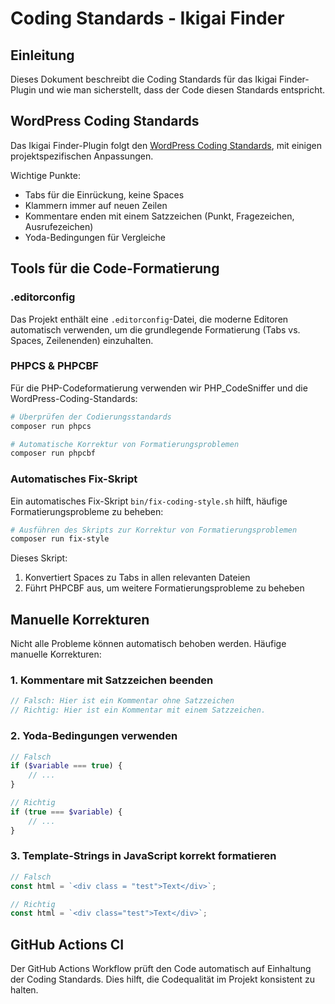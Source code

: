 # Coding Standards - Ikigai Finder

## Einleitung

Dieses Dokument beschreibt die Coding Standards für das Ikigai Finder-Plugin und wie man sicherstellt, dass der Code diesen Standards entspricht.

## WordPress Coding Standards

Das Ikigai Finder-Plugin folgt den [WordPress Coding Standards](https://developer.wordpress.org/coding-standards/wordpress-coding-standards/), mit einigen projektspezifischen Anpassungen.

Wichtige Punkte:
- Tabs für die Einrückung, keine Spaces
- Klammern immer auf neuen Zeilen
- Kommentare enden mit einem Satzzeichen (Punkt, Fragezeichen, Ausrufezeichen)
- Yoda-Bedingungen für Vergleiche

## Tools für die Code-Formatierung

### .editorconfig

Das Projekt enthält eine `.editorconfig`-Datei, die moderne Editoren automatisch verwenden, um die grundlegende Formatierung (Tabs vs. Spaces, Zeilenenden) einzuhalten.

### PHPCS & PHPCBF

Für die PHP-Codeformatierung verwenden wir PHP_CodeSniffer und die WordPress-Coding-Standards:

```bash
# Überprüfen der Codierungsstandards
composer run phpcs

# Automatische Korrektur von Formatierungsproblemen
composer run phpcbf
```

### Automatisches Fix-Skript

Ein automatisches Fix-Skript `bin/fix-coding-style.sh` hilft, häufige Formatierungsprobleme zu beheben:

```bash
# Ausführen des Skripts zur Korrektur von Formatierungsproblemen
composer run fix-style
```

Dieses Skript:
1. Konvertiert Spaces zu Tabs in allen relevanten Dateien
2. Führt PHPCBF aus, um weitere Formatierungsprobleme zu beheben

## Manuelle Korrekturen

Nicht alle Probleme können automatisch behoben werden. Häufige manuelle Korrekturen:

### 1. Kommentare mit Satzzeichen beenden

```php
// Falsch: Hier ist ein Kommentar ohne Satzzeichen
// Richtig: Hier ist ein Kommentar mit einem Satzzeichen.
```

### 2. Yoda-Bedingungen verwenden

```php
// Falsch
if ($variable === true) {
    // ...
}

// Richtig
if (true === $variable) {
    // ...
}
```

### 3. Template-Strings in JavaScript korrekt formatieren

```js
// Falsch
const html = `<div class = "test">Text</div>`;

// Richtig
const html = `<div class="test">Text</div>`;
```

## GitHub Actions CI

Der GitHub Actions Workflow prüft den Code automatisch auf Einhaltung der Coding Standards. Dies hilft, die Codequalität im Projekt konsistent zu halten.
